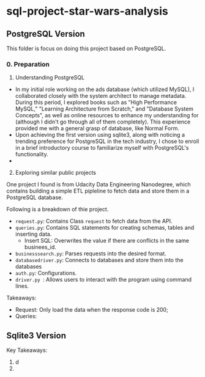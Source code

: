 # sql-project-star-wars-analysis


## PostgreSQL Version

This folder is focus on doing this project based on PostgreSQL.

### 0. Preparation

1. Understanding PostgreSQL
- In my initial role working on the ads database (which utilized MySQL), I collaborated closely with the system architect to manage metadata. During this period, I explored books such as "High Performance MySQL," "Learning Architecture from Scratch," and "Database System Concepts", as well as online resources to enhance my understanding for  (although I didn't go through all of them completely). This experience provided me with a general grasp of database, like Normal Form.
- Upon achieving the first version using sqlite3, along with noticing a trending preference for PostgreSQL in the tech industry, I chose to enroll in a brief introductory course to familiarize myself with PostgreSQL's functionality.
- 
2. Exploring similar public projects

One project I found is from Udacity Data Engineering Nanodegree, which contains building a simple ETL pipleline to fetch data and store them in a PostgreSQL database. 

Following is a breakdown of thie project. 
- `request.py`: Contains Class `request` to fetch data from the API. 
- `queries.py`: Contains SQL statements for creating schemas, tables and inserting data.
    - Insert SQL: Overwrites the value if there are conflicts in the same businees_id.
- `businesssearch.py`: Parses requests into the desired format.
- `databasedriver.py`: Connects to databases and store them into the databases
- `auth.py`: Configurations.
- `driver.py `: Allows users to interact with the program using command lines.

Takeaways:
- Request: Only load the data when the response code is 200;
- Queries: 


## Sqlite3 Version

Key Takeaways:
1. d
2. 